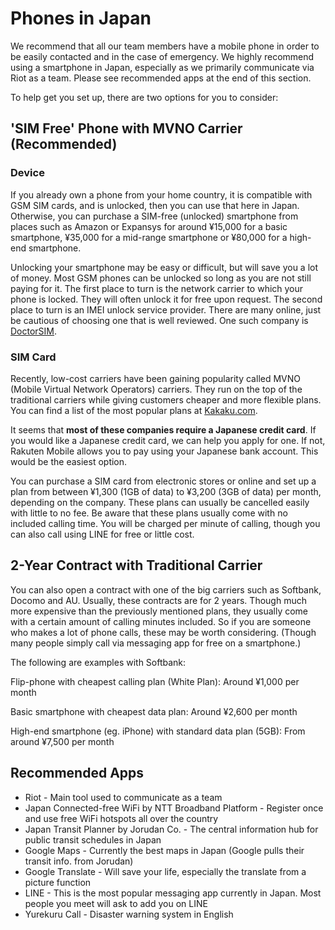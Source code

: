 # Phones in Japan

We recommend that all our team members have a mobile phone in order to be easily contacted and in the case of emergency. We highly recommend using a smartphone in Japan, especially as we primarily communicate via Riot as a team. Please see recommended apps at the end of this section.

To help get you set up, there are two options for you to consider:

## 'SIM Free' Phone with MVNO Carrier (Recommended)

### Device

If you already own a phone from your home country, it is compatible with GSM SIM cards, and is unlocked, then you can use that here in Japan. Otherwise, you can purchase a SIM-free (unlocked) smartphone from places such as Amazon or Expansys for around ¥15,000 for a basic smartphone, ¥35,000 for a mid-range smartphone or ¥80,000 for a high-end smartphone.

Unlocking your smartphone may be easy or difficult, but will save you a lot of money. Most GSM phones can be unlocked so long as you are not still paying for it. The first place to turn is the network carrier to which your phone is locked. They will often unlock it for free upon request. The second place to turn is an IMEI unlock service provider. There are many online, just be cautious of choosing one that is well reviewed. One such company is [DoctorSIM](https://www.doctorsim.com/).

### SIM Card

Recently, low-cost carriers have been gaining popularity called MVNO (Mobile Virtual Network Operators) carriers. They run on the top of the traditional carriers while giving customers cheaper and more flexible plans. You can find a list of the most popular plans at [Kakaku.com](http://kakaku.com/mobile_data/sim/ranking.asp?si_option2=1&lid=sim_top_voice_search&si_mindatatraffic=0&si_maxdatatraffic=13).

It seems that **most of these companies require a Japanese credit card**. If you would like a Japanese credit card, we can help you apply for one. If not, Rakuten Mobile allows you to pay using your Japanese bank account. This would be the easiest option.

You can purchase a SIM card from electronic stores or online and set up a plan from between ¥1,300 (1GB of data) to ¥3,200 (3GB of data) per month, depending on the company. These plans can usually be cancelled easily with little to no fee. Be aware that these plans usually come with no included calling time. You will be charged per minute of calling, though you can also call using LINE for free or little cost.

## 2-Year Contract with Traditional Carrier

You can also open a contract with one of the big carriers such as Softbank, Docomo and AU. Usually, these contracts are for 2 years. Though much more expensive than the previously mentioned plans, they usually come with a certain amount of calling minutes included. So if you are someone who makes a lot of phone calls, these may be worth considering. (Though many people simply call via messaging app for free on a smartphone.) 

The following are examples with Softbank:

Flip-phone with cheapest calling plan (White Plan): Around ¥1,000 per month

Basic smartphone with cheapest data plan: Around ¥2,600 per month

High-end smartphone (eg. iPhone) with standard data plan (5GB): From around ¥7,500 per month

## Recommended Apps

* Riot - Main tool used to communicate as a team
* Japan Connected-free WiFi by NTT Broadband Platform - Register once and use free WiFi hotspots all over the country
* Japan Transit Planner by Jorudan Co. - The central information hub for public transit schedules in Japan
* Google Maps - Currently the best maps in Japan (Google pulls their transit info. from Jorudan)
* Google Translate - Will save your life, especially the translate from a picture function
* LINE - This is the most popular messaging app currently in Japan. Most people you meet will ask to add you on LINE
* Yurekuru Call - Disaster warning system in English
